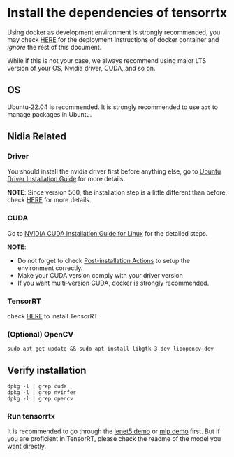 # Install the dependencies of tensorrtx

Using docker as development environment is strongly recommended, you may check [HERE](../docker/README) for the deployment instructions of docker container and *ignore* the rest of this document.

While if this is not your case, we always recommend using major LTS version of your OS, Nvidia driver, CUDA, and so on.

## OS

Ubuntu-22.04 is recommended. It is strongly recommended to use `apt` to manage packages in Ubuntu.

## Nidia Related

### Driver

You should install the nvidia driver first before anything else, go to [Ubuntu Driver Installation Guide](https://docs.nvidia.com/datacenter/tesla/driver-installation-guide/index.html#ubuntu) for more details.

**NOTE**: Since version 560, the installation step is a little different than before, check [HERE](https://docs.nvidia.com/datacenter/tesla/driver-installation-guide/index.html#recent-updates) for more details.

### CUDA

Go to [NVIDIA CUDA Installation Guide for Linux](https://developer.nvidia.com/cuda-10.0-download-archive) for the detailed steps.

**NOTE**:
- Do not forget to check [Post-installation Actions](https://docs.nvidia.com/cuda/cuda-installation-guide-linux/index.html#post-installation-actions) to setup the environment correctly.
- Make your CUDA version comply with your driver version
- If you want multi-version CUDA, docker is strongly recommended.

### TensorRT

check [HERE](https://docs.nvidia.com/deeplearning/tensorrt/install-guide/index.html#downloading) to install TensorRT.

### (Optional) OpenCV

```
sudo apt-get update && sudo apt install libgtk-3-dev libopencv-dev
```

## Verify installation

```
dpkg -l | grep cuda
dpkg -l | grep nvinfer
dpkg -l | grep opencv
```

### Run tensorrtx

It is recommended to go through the [lenet5 demo](https://github.com/wang-xinyu/tensorrtx/tree/master/lenet) or [mlp demo](https://github.com/wang-xinyu/tensorrtx/tree/master/mlp) first. But if you are proficient in TensorRT, please check the readme of the model you want directly.
